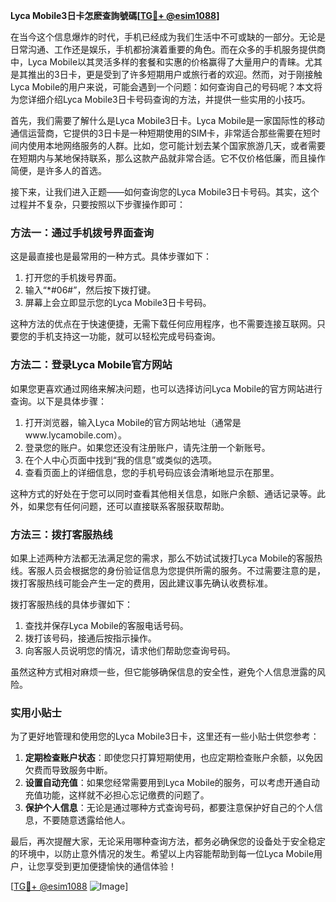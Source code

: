 **Lyca Mobile3日卡怎麽查詢號碼[[TG💪+ @esim1088](https://t.me/s/esim1088)]**

在当今这个信息爆炸的时代，手机已经成为我们生活中不可或缺的一部分。无论是日常沟通、工作还是娱乐，手机都扮演着重要的角色。而在众多的手机服务提供商中，Lyca Mobile以其灵活多样的套餐和实惠的价格赢得了大量用户的青睐。尤其是其推出的3日卡，更是受到了许多短期用户或旅行者的欢迎。然而，对于刚接触Lyca Mobile的用户来说，可能会遇到一个问题：如何查询自己的号码呢？本文将为您详细介绍Lyca Mobile3日卡号码查询的方法，并提供一些实用的小技巧。

首先，我们需要了解什么是Lyca Mobile3日卡。Lyca Mobile是一家国际性的移动通信运营商，它提供的3日卡是一种短期使用的SIM卡，非常适合那些需要在短时间内使用本地网络服务的人群。比如，您可能计划去某个国家旅游几天，或者需要在短期内与某地保持联系，那么这款产品就非常合适。它不仅价格低廉，而且操作简便，是许多人的首选。

接下来，让我们进入正题——如何查询您的Lyca Mobile3日卡号码。其实，这个过程并不复杂，只要按照以下步骤操作即可：

### 方法一：通过手机拨号界面查询

这是最直接也是最常用的一种方式。具体步骤如下：

1. 打开您的手机拨号界面。
2. 输入“*#06#”，然后按下拨打键。
3. 屏幕上会立即显示您的Lyca Mobile3日卡号码。

这种方法的优点在于快速便捷，无需下载任何应用程序，也不需要连接互联网。只要您的手机支持这一功能，就可以轻松完成号码查询。

### 方法二：登录Lyca Mobile官方网站

如果您更喜欢通过网络来解决问题，也可以选择访问Lyca Mobile的官方网站进行查询。以下是具体步骤：

1. 打开浏览器，输入Lyca Mobile的官方网站地址（通常是www.lycamobile.com）。
2. 登录您的账户。如果您还没有注册账户，请先注册一个新账号。
3. 在个人中心页面中找到“我的信息”或类似的选项。
4. 查看页面上的详细信息，您的手机号码应该会清晰地显示在那里。

这种方式的好处在于您可以同时查看其他相关信息，如账户余额、通话记录等。此外，如果您有任何问题，还可以直接联系客服获取帮助。

### 方法三：拨打客服热线

如果上述两种方法都无法满足您的需求，那么不妨试试拨打Lyca Mobile的客服热线。客服人员会根据您的身份验证信息为您提供所需的服务。不过需要注意的是，拨打客服热线可能会产生一定的费用，因此建议事先确认收费标准。

拨打客服热线的具体步骤如下：

1. 查找并保存Lyca Mobile的客服电话号码。
2. 拨打该号码，接通后按指示操作。
3. 向客服人员说明您的情况，请求他们帮助您查询号码。

虽然这种方式相对麻烦一些，但它能够确保信息的安全性，避免个人信息泄露的风险。

### 实用小贴士

为了更好地管理和使用您的Lyca Mobile3日卡，这里还有一些小贴士供您参考：

1. **定期检查账户状态**：即使您只打算短期使用，也应定期检查账户余额，以免因欠费而导致服务中断。
2. **设置自动充值**：如果您经常需要用到Lyca Mobile的服务，可以考虑开通自动充值功能，这样就不必担心忘记缴费的问题了。
3. **保护个人信息**：无论是通过哪种方式查询号码，都要注意保护好自己的个人信息，不要随意透露给他人。

最后，再次提醒大家，无论采用哪种查询方法，都务必确保您的设备处于安全稳定的环境中，以防止意外情况的发生。希望以上内容能帮助到每一位Lyca Mobile用户，让您享受到更加便捷愉快的通信体验！

[[TG💪+ @esim1088](https://t.me/s/esim1088) ![Image](https://i.postimg.cc/4NQfJmqS/Snipaste-2025-05-13-00-14-12.png)]